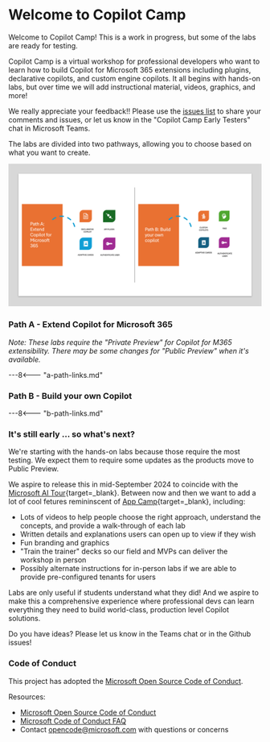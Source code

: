 # Welcome to Copilot Camp

Welcome to Copilot Camp! This is a work in progress, but some of the labs are ready for testing.

Copilot Camp is a virtual workshop for professional developers who want to learn how to build Copilot for Microsoft 365 extensions including plugins, declarative copilots, and custom engine copilots. It all begins with hands-on labs, but over time we will add instructional material, videos, graphics, and more!

We really appreciate your feedback!! Please use the [issues list](https://github.com/microsoft/copilot-camp/issues) to share your comments and issues, or let us know in the "Copilot Camp Early Testers" chat in Microsoft Teams.

The labs are divided into two pathways, allowing you to choose based on what you want to create.

![pathways](./assets/images/pathways.png)


### Path A - Extend Copilot for Microsoft 365

_Note: These labs require the "Private Preview" for Copilot for M365 extensibility. There may be some changes for "Public Preview" when it's available._

---8<--- "a-path-links.md"

### Path B - Build your own Copilot

---8<--- "b-path-links.md"

### It's still early ... so what's next?

We're starting with the hands-on labs because those require the most testing. We expect them to require some updates as the products move to Public Preview.

We aspire to release this in mid-September 2024 to coincide with the [Microsoft AI Tour](https://envision.microsoft.com/home#festivalblade1){target=_blank}. Between now and then we want to add a lot of cool fetures remininscent of [App Camp](https://aka.ms/app-camp){target=_blank}, including:

 * Lots of videos to help people choose the right approach, understand the concepts, and provide a walk-through of each lab
 * Written details and explanations users can open up to view if they wish
 * Fun branding and graphics
 * "Train the trainer" decks so our field and MVPs can deliver the workshop in person
 * Possibly alternate instructions for in-person labs if we are able to provide pre-configured tenants for users

Labs are only useful if students understand what they did! And we aspire to make this a comprehensive experience where professional devs can learn everything they need to build world-class, production level Copilot solutions.

Do you have ideas? Please let us know in the Teams chat or in the Github issues!

### Code of Conduct

This project has adopted the [Microsoft Open Source Code of Conduct](https://opensource.microsoft.com/codeofconduct/).

Resources:

- [Microsoft Open Source Code of Conduct](https://opensource.microsoft.com/codeofconduct/)
- [Microsoft Code of Conduct FAQ](https://opensource.microsoft.com/codeofconduct/faq/)
- Contact [opencode@microsoft.com](mailto:opencode@microsoft.com) with questions or concerns
